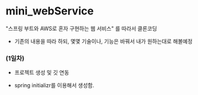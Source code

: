 # mini_webService
"스프링 부트와 AWS로 혼자 구현하는 웹 서비스" 를 따라서 클론코딩

* 기존의 내용을 따라 하되, 몇몇 기술이나, 기능은 바꿔서 내가 원하는대로 해볼예정

### (1일차)

- 프로젝트 생성 및 깃 연동

- spring initializr를 이용해서 생성함.
